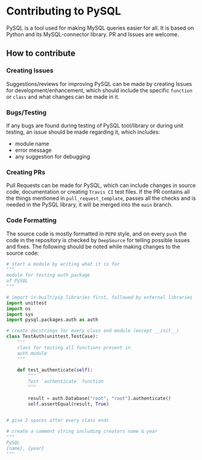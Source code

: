 # Contributing to PySQL

PySQL is a tool used for making MySQL queries easier for all. It is based on Python and its MySQL-connector library. PR and Issues are welcome.

## How to contribute

### Creating Issues

Suggestions/reviews for improving PySQL can be made by creating Issues for development/enhancement, which should include the specific `function` or `class` and what changes can be made in it.

### Bugs/Testing

If any bugs are found during testing of PySQL tool/library or during unit testing, an issue should be made regarding it, which includes:
  - module name
  - error message
  - any suggestion for debugging
  
### Creating PRs

Pull Requests can be made for PySQL, which can include changes in source code, documentation or creating `Travis CI` test files. If the PR contains all the things mentioned in `pull_request_template`, passes all the checks and is needed in the PySQL library, it will be merged into the `main` branch.

### Code Formatting

The source code is mostly formatted in `PEP8` style, and on every `push` the code in the repository is checked by `DeepSource` for telling possible issues and fixes. The following should be noted while making changes to the source code:

```python
# start a module by writing what it is for
"""
module for testing auth package
of PySQL
"""

# import in-built/pip libraries first, followed by external libraries
import unittest
import os
import sys
import pysql.packages.auth as auth

# create docstrings for every class and module (except __init__)
class TestAuth(unittest.TestCase):
	"""
	class for testing all functions present in
	auth module
	"""
	
	def test_authenticate(self):
		"""
		Test `authenticate` function
		"""
		
		result = auth.Database("root", "root").authenticate()
		self.assertEqual(result, True)
		

# give 2 spaces after every class ends

# create a comment string including creators name & year
"""
PySQL
{name}, {year}
"""
```
